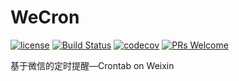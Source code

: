 # WeCron

[![license](https://img.shields.io/aur/license/yaourt.svg?style=flat-square)](https://github.com/polyrabbit/WeCron/blob/master/LICENSE)
[![Build Status](https://travis-ci.org/polyrabbit/WeCron.svg?branch=master)](https://travis-ci.org/polyrabbit/WeCron)
[![codecov](https://codecov.io/gh/polyrabbit/WeCron/branch/master/graph/badge.svg)](https://codecov.io/gh/polyrabbit/WeCron)
[![PRs Welcome](https://img.shields.io/badge/PRs-welcome-brightgreen.svg)](https://github.com/polyrabbit/WeCron/pulls)

基于微信的定时提醒—Crontab on Weixin
